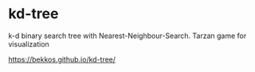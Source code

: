 # kd-tree

k-d binary search tree with Nearest-Neighbour-Search. Tarzan game for visualization

https://bekkos.github.io/kd-tree/
